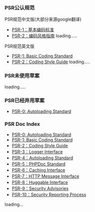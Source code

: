 ### PSR公认规范

PSR规范中文版(大部分来源google翻译)


- [PSR-1：基本编码标准](./psr-1/README.md)
- [PSR-2：编码风格指南](./psr-2/README.md)
loading.....

PSR规范英文版

- [PSR-1: Basic Coding Standard](http://www.php-fig.org/psr/psr-1/)
- [PSR-2：Coding Style Guide](http://www.php-fig.org/psr/psr-2/)
loading.....

### PSR未使用草案

loading.....


### PSR已经弃用草案

- [PSR-0: Autoloading Standard](http://www.php-fig.org/psr/psr-0/)


### PSR Doc Index

- [PSR-0: Autoloading Standard](http://www.php-fig.org/psr/psr-0/)
- [PSR-1: Basic Coding Standard](http://www.php-fig.org/psr/psr-1/)
- [PSR-2：Coding Style Guide](http://www.php-fig.org/psr/psr-2/)
- [PSR-3：Logger Interface](http://www.php-fig.org/psr/psr-3/)
- [PSR-4：Autoloading Standard](http://www.php-fig.org/psr/psr-4/)
- [PSR-5：PHPDoc Standard](http://www.php-fig.org/psr/psr-5/)
- [PSR-6：Caching Interface](http://www.php-fig.org/psr/psr-6/)
- [PSR-7：HTTP Message Interface](http://www.php-fig.org/psr/psr-7/)
- [PSR-8：Huggable Interface](http://www.php-fig.org/psr/psr-8/)
- [PSR-9：Security Advisories](http://www.php-fig.org/psr/psr-9/)
- [PSR-10：Security Reporting Process](http://www.php-fig.org/psr/psr-10/)

loading...
